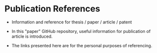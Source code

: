 # Publication References 

- Information and reference for thesis / paper / article / patent 

- In this "paper" GitHub repository, useful information for publication of article is introduced. 

- The links presented here are for the personal purposes of referencing. 
